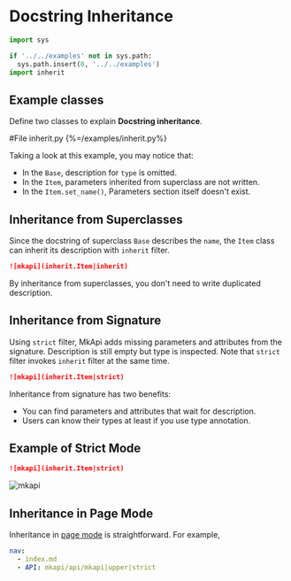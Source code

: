 # Docstring Inheritance

<style type="text/css">
<!--
.mkapi-node {
  border: 2px dashed #88AA88;
  margin-left: 0px;
  margin-bottom: 20px;
}
-->
</style>

```python hide
import sys

if '../../examples' not in sys.path:
  sys.path.insert(0, '../../examples')
import inherit
```

## Example classes

Define two classes to explain **Docstring inheritance**.

#File inherit.py {%=/examples/inherit.py%}

Taking a look at this example, you may notice that:

* In the `Base`, description for `type` is omitted.
* In the `Item`, parameters inherited from superclass are not written.
* In the `Item.set_name()`, Parameters section itself doesn't exist.

## Inheritance from Superclasses

Since the docstring of superclass `Base` describes the `name`, the `Item` class can inherit its description with `inherit` filter.

~~~markdown
![mkapi](inherit.Item|inherit)
~~~

By inheritance from superclasses, you don't need to write duplicated description.

## Inheritance from Signature

Using `strict` filter, MkApi adds missing parameters and attributes from the signature. Description is still empty but type is inspected. Note that `strict` filter invokes `inherit` filter at the same time.

~~~markdown
![mkapi](inherit.Item|strict)
~~~

Inheritance from signature has two benefits:

* You can find parameters and attributes that wait for description.
* Users can know their types at least if you use type annotation.

## Example of Strict Mode

~~~markdown
![mkapi](inherit.Item|strict)
~~~


![mkapi](inherit.Item|strict)

## Inheritance in Page Mode

Inheritance in [page mode](page.md) is straightforward. For example,

~~~yaml
nav:
  - index.md
  - API: mkapi/api/mkapi|upper|strict
~~~
